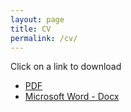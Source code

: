 ```yaml
---
layout: page
title: CV
permalink: /cv/
---
```


Click on a link to download

- [PDF](https://drive.google.com/open?id=1_nZUKiiwkR9RF7Pwvr78G_FJD15JUbro)
- [Microsoft Word - Docx](https://drive.google.com/open?id=1DShx5WuCDeRDTkF0rdBE9nZ9Hn9yXifR)
